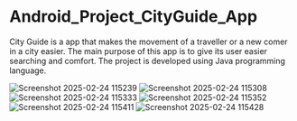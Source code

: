 # Android_Project_CityGuide_App
<span style="font-size=3px;">City Guide is a app that makes the movement of a traveller or a new comer in a city easier. The main purpose of this app is to give its user easier searching and comfort. The project is developed using Java programming language.
 </span>

 ![Screenshot 2025-02-24 115239](https://github.com/user-attachments/assets/a9b912f9-8bf1-425a-a77e-9a9498c7f11e)  ![Screenshot 2025-02-24 115308](https://github.com/user-attachments/assets/7e9d469f-4818-4bdf-9c25-7139cefbbbb0) ![Screenshot 2025-02-24 115333](https://github.com/user-attachments/assets/86a67550-67f0-477d-b49f-ed06caf9a567) ![Screenshot 2025-02-24 115352](https://github.com/user-attachments/assets/afa5753a-648d-4124-bb81-b2135c1301f4) ![Screenshot 2025-02-24 115411](https://github.com/user-attachments/assets/54f57894-6b2e-4f64-97bb-e35f14219eca) ![Screenshot 2025-02-24 115428](https://github.com/user-attachments/assets/63cbe1ea-435c-4398-98f8-bb3d5a3cc120)






